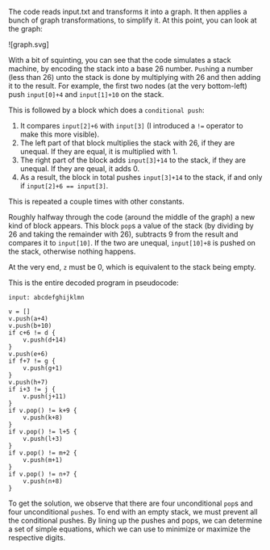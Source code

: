 The code reads input.txt and transforms it into a graph.
It then applies a bunch of graph transformations, to simplify it.
At this point, you can look at the graph:

![graph.svg]

With a bit of squinting, you can see that the code simulates a stack machine,
by encoding the stack into a base 26 number. `Push`ing a number (less than 26)
unto the stack is done by multiplying with 26 and then adding it to the result.
For example, the first two nodes (at the very bottom-left) push `input[0]+4` and
`input[1]+10` on the stack.

This is followed by a block which does a `conditional push`:

1. It compares `input[2]+6` with `input[3]` (I introduced a `!=` operator to
   make this more visible).
2. The left part of that block multiplies the stack with 26, if they are unequal.
   If they are equal, it is multiplied with 1.
3. The right part of the block adds `input[3]+14` to the stack, if they are unequal.
   If they are qeual, it adds 0.
4. As a result, the block in total pushes `input[3]+14` to the stack, if and
   only if `input[2]+6 == input[3]`.

This is repeated a couple times with other constants.

Roughly halfway through the code (around the middle of the graph) a new kind of
block appears. This block `pop`s a value of the stack (by dividing by 26 and
taking the remainder with 26), subtracts 9 from the result and compares it to `input[10]`.
If the two are unequal, `input[10]+8` is pushed on the stack, otherwise nothing happens.

At the very end, `z` must be 0, which is equivalent to the stack being empty.

This is the entire decoded program in pseudocode:

```
input: abcdefghijklmn

v = []
v.push(a+4)
v.push(b+10)
if c+6 != d {
	v.push(d+14)
}
v.push(e+6)
if f+7 != g {
	v.push(g+1)
}
v.push(h+7)
if i+3 != j {
	v.push(j+11)
}
if v.pop() != k+9 {
	v.push(k+8)
}
if v.pop() != l+5 {
	v.push(l+3)
}
if v.pop() != m+2 {
	v.push(m+1)
}
if v.pop() != n+7 {
	v.push(n+8)
}
```

To get the solution, we observe that there are four unconditional `pop`s and
four unconditional `push`es. To end with an empty stack, we must prevent all
the conditional pushes. By lining up the pushes and pops, we can determine a
set of simple equations, which we can use to minimize or maximize the
respective digits.
